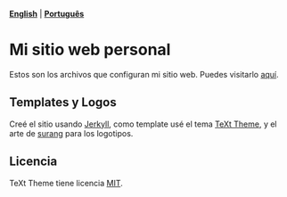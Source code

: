 **[English](https://github.com/gustavosabbag/gustavosabbag.github.io/blob/master/README.md)** | **[Português](https://github.com/gustavosabbag/gustavosabbag.github.io/blob/master/README-portugues.md)**

# Mi sitio web personal

Estos son los archivos que configuran mi sitio web. Puedes visitarlo
[aquí](https://gustavosabbag.github.io/es).

## Templates y Logos

Creé el sitio usando [Jerkyll](https://jekyllrb.com/), como template usé el tema [TeXt Theme](https://github.com/kitian616/jekyll-TeXt-theme), y el arte de [surang](https://www.flaticon.com/br/autores/surang) para los logotipos.

## Licencia

TeXt Theme tiene licencia [MIT](https://github.com/kitian616/jekyll-TeXt-theme/blob/master/LICENSE).
